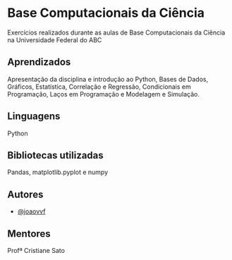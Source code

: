 
# Base Computacionais da Ciência

Exercícios realizados durante as aulas de Base Computacionais da Ciência na Universidade Federal do ABC


## Aprendizados

Apresentação da disciplina e introdução ao Python, Bases de Dados, Gráficos, Estatística, Correlação e Regressão, Condicionais em Programação, Laços em Programação e Modelagem e Simulação.

## Linguagens 

Python

## Bibliotecas utilizadas

Pandas, matplotlib.pyplot e numpy

## Autores

- [@joaovvf](https://www.github.com/joaovvf)


## Mentores

Profª Cristiane Sato
